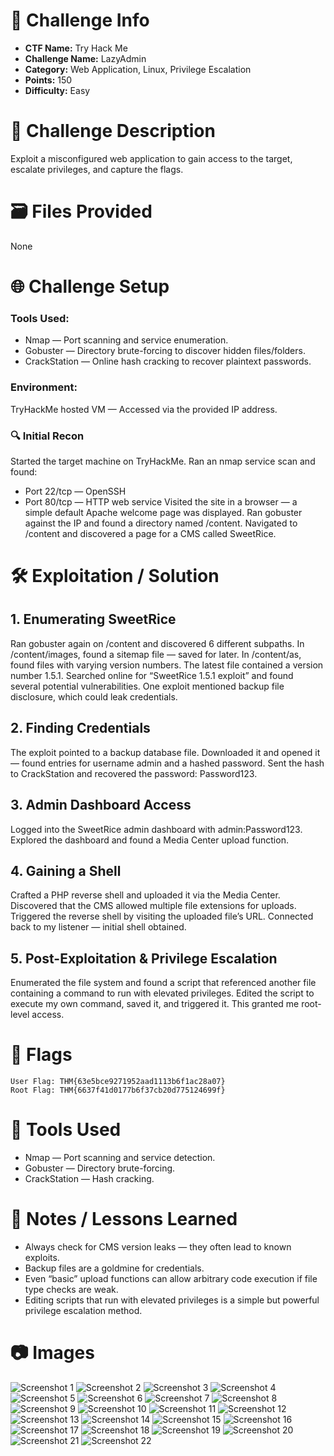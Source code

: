 # 📌 Challenge Info

- **CTF Name:** Try Hack Me
- **Challenge Name:** LazyAdmin
- **Category:** Web Application, Linux, Privilege Escalation
- **Points:** 150
- **Difficulty:** Easy

# 🧠 Challenge Description
Exploit a misconfigured web application to gain access to the target, escalate privileges, and capture the flags.

# 🗃️ Files Provided

None

# 🌐 Challenge Setup

### Tools Used:
- Nmap — Port scanning and service enumeration.
- Gobuster — Directory brute-forcing to discover hidden files/folders.
- CrackStation — Online hash cracking to recover plaintext passwords.
### Environment:

TryHackMe hosted VM — Accessed via the provided IP address.

### 🔍 Initial Recon
Started the target machine on TryHackMe.
Ran an nmap service scan and found:
- Port 22/tcp — OpenSSH
- Port 80/tcp — HTTP web service
Visited the site in a browser — a simple default Apache welcome page was displayed. 
Ran gobuster against the IP and found a directory named /content. Navigated to /content and discovered a page for a CMS called SweetRice.

# 🛠️ Exploitation / Solution
## 1. Enumerating SweetRice

Ran gobuster again on /content and discovered 6 different subpaths.
In /content/images, found a sitemap file — saved for later.
In /content/as, found files with varying version numbers. The latest file contained a version number 1.5.1.
Searched online for “SweetRice 1.5.1 exploit” and found several potential vulnerabilities.
One exploit mentioned backup file disclosure, which could leak credentials.

## 2. Finding Credentials

The exploit pointed to a backup database file.
Downloaded it and opened it — found entries for username admin and a hashed password.
Sent the hash to CrackStation and recovered the password: Password123.

## 3. Admin Dashboard Access

Logged into the SweetRice admin dashboard with admin:Password123.
Explored the dashboard and found a Media Center upload function.

## 4. Gaining a Shell

Crafted a PHP reverse shell and uploaded it via the Media Center.
Discovered that the CMS allowed multiple file extensions for uploads.
Triggered the reverse shell by visiting the uploaded file’s URL.
Connected back to my listener — initial shell obtained.

## 5. Post-Exploitation & Privilege Escalation
Enumerated the file system and found a script that referenced another file containing a command to run with elevated privileges.
Edited the script to execute my own command, saved it, and triggered it.
This granted me root-level access.

# 🏴 Flags
```
User Flag: THM{63e5bce9271952aad1113b6f1ac28a07}
Root Flag: THM{6637f41d0177b6f37cb20d775124699f}
```

# 🧪 Tools Used

- Nmap — Port scanning and service detection.
- Gobuster — Directory brute-forcing.
- CrackStation — Hash cracking.

# 📝 Notes / Lessons Learned
- Always check for CMS version leaks — they often lead to known exploits.
- Backup files are a goldmine for credentials.
- Even “basic” upload functions can allow arbitrary code execution if file type checks are weak.
- Editing scripts that run with elevated privileges is a simple but powerful privilege escalation method.

# 📷 Images
<img src="https://raw.githubusercontent.com/KieranPritchard/CTF-Write-Ups/main/TryHackMe/Lazy_Admin/Lazy_Admin_Screenshot_1.png" alt="Screenshot 1">
<img src="https://raw.githubusercontent.com/KieranPritchard/CTF-Write-Ups/main/TryHackMe/Lazy_Admin/Lazy_Admin_Screenshot_2.png" alt="Screenshot 2">
<img src="https://raw.githubusercontent.com/KieranPritchard/CTF-Write-Ups/main/TryHackMe/Lazy_Admin/Lazy_Admin_Screenshot_3.png" alt="Screenshot 3">
<img src="https://raw.githubusercontent.com/KieranPritchard/CTF-Write-Ups/main/TryHackMe/Lazy_Admin/Lazy_Admin_Screenshot_4.png" alt="Screenshot 4">
<img src="https://raw.githubusercontent.com/KieranPritchard/CTF-Write-Ups/main/TryHackMe/Lazy_Admin/Lazy_Admin_Screenshot_5.png" alt="Screenshot 5">
<img src="https://raw.githubusercontent.com/KieranPritchard/CTF-Write-Ups/main/TryHackMe/Lazy_Admin/Lazy_Admin_Screenshot_6.png" alt="Screenshot 6">
<img src="https://raw.githubusercontent.com/KieranPritchard/CTF-Write-Ups/main/TryHackMe/Lazy_Admin/Lazy_Admin_Screenshot_7.png" alt="Screenshot 7">
<img src="https://raw.githubusercontent.com/KieranPritchard/CTF-Write-Ups/main/TryHackMe/Lazy_Admin/Lazy_Admin_Screenshot_8.png" alt="Screenshot 8">
<img src="https://raw.githubusercontent.com/KieranPritchard/CTF-Write-Ups/main/TryHackMe/Lazy_Admin/Lazy_Admin_Screenshot_9.png" alt="Screenshot 9">
<img src="https://raw.githubusercontent.com/KieranPritchard/CTF-Write-Ups/main/TryHackMe/Lazy_Admin/Lazy_Admin_Screenshot_10.png" alt="Screenshot 10">
<img src="https://raw.githubusercontent.com/KieranPritchard/CTF-Write-Ups/main/TryHackMe/Lazy_Admin/Lazy_Admin_Screenshot_11.png" alt="Screenshot 11">
<img src="https://raw.githubusercontent.com/KieranPritchard/CTF-Write-Ups/main/TryHackMe/Lazy_Admin/Lazy_Admin_Screenshot_12.png" alt="Screenshot 12">
<img src="https://raw.githubusercontent.com/KieranPritchard/CTF-Write-Ups/main/TryHackMe/Lazy_Admin/Lazy_Admin_Screenshot_13.png" alt="Screenshot 13">
<img src="https://raw.githubusercontent.com/KieranPritchard/CTF-Write-Ups/main/TryHackMe/Lazy_Admin/Lazy_Admin_Screenshot_14.png" alt="Screenshot 14">
<img src="https://raw.githubusercontent.com/KieranPritchard/CTF-Write-Ups/main/TryHackMe/Lazy_Admin/Lazy_Admin_Screenshot_15.png" alt="Screenshot 15">
<img src="https://raw.githubusercontent.com/KieranPritchard/CTF-Write-Ups/main/TryHackMe/Lazy_Admin/Lazy_Admin_Screenshot_16.png" alt="Screenshot 16">
<img src="https://raw.githubusercontent.com/KieranPritchard/CTF-Write-Ups/main/TryHackMe/Lazy_Admin/Lazy_Admin_Screenshot_17.png" alt="Screenshot 17">
<img src="https://raw.githubusercontent.com/KieranPritchard/CTF-Write-Ups/main/TryHackMe/Lazy_Admin/Lazy_Admin_Screenshot_18.png" alt="Screenshot 18">
<img src="https://raw.githubusercontent.com/KieranPritchard/CTF-Write-Ups/main/TryHackMe/Lazy_Admin/Lazy_Admin_Screenshot_19.png" alt="Screenshot 19">
<img src="https://raw.githubusercontent.com/KieranPritchard/CTF-Write-Ups/main/TryHackMe/Lazy_Admin/Lazy_Admin_Screenshot_20.png" alt="Screenshot 20">
<img src="https://raw.githubusercontent.com/KieranPritchard/CTF-Write-Ups/main/TryHackMe/Lazy_Admin/Lazy_Admin_Screenshot_21.png" alt="Screenshot 21">
<img src="https://raw.githubusercontent.com/KieranPritchard/CTF-Write-Ups/main/TryHackMe/Lazy_Admin/Lazy_Admin_Screenshot_22.png" alt="Screenshot 22">

